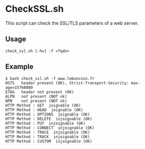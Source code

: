 # CheckSSL.sh

This script can check the SSL/TLS parameters of a web server.

## Usage

	check_ssl.sh [-hv] -f <fqdn>


## Example

	$ bash check_ssl.sh -f www.leboncoin.fr
	HSTS   header present (OK), Strict-Transport-Security: max-age=15768000
	ETAG   header not present (OK)
	ALPN   not present (NOT ok)
	NPN    not present (NOT ok)
	HTTP Method : GET  joignable (OK)
	HTTP Method : HEAD  joignable (OK)
	HTTP Method : OPTIONS  joignable (OK)
	HTTP Method : DELETE  injoignable (OK)
	HTTP Method : PUT  injoignable (OK)
	HTTP Method : CONNECT  injoignable (OK)
	HTTP Method : TRACE  injoignable (OK)
	HTTP Method : TRACK  injoignable (OK)
	HTTP Method : CUSTOM  injoignable (OK)

